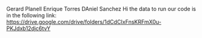 Gerard Planell
Enrique Torres
DAniel Sanchez
Hi the data to run our code is in the following link:
https://drive.google.com/drive/folders/1dCdCIxFnsKRFmX0u-PKJdxb12djc6tvY
